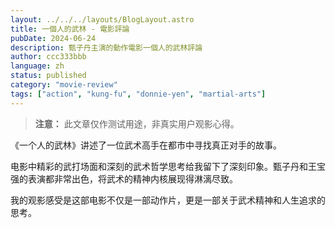 ```yaml
---
layout: ../../../layouts/BlogLayout.astro
title: 一個人的武林 - 電影評論
pubDate: 2024-06-24
description: 甄子丹主演的動作電影一個人的武林評論
author: ccc333bbb
language: zh
status: published
category: "movie-review"
tags: ["action", "kung-fu", "donnie-yen", "martial-arts"]
---
```


> **注意：** 此文章仅作测试用途，非真实用户观影心得。

《一个人的武林》讲述了一位武术高手在都市中寻找真正对手的故事。

电影中精彩的武打场面和深刻的武术哲学思考给我留下了深刻印象。甄子丹和王宝强的表演都非常出色，将武术的精神内核展现得淋漓尽致。

我的观影感受是这部电影不仅是一部动作片，更是一部关于武术精神和人生追求的思考。
